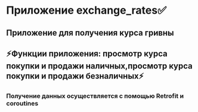 # Приложение exchange_rates✅
## Приложение для получения курса гривны
## ⚡Функции приложения: просмотр курса покупки и продажи наличных,просмотр курса покупки и продажи безналичных⚡
### Получение данных осуществляется с помощью Retrofit и coroutines 
